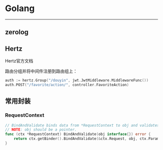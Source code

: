# Golang

------
## zerolog

## Hertz
<a herf = "https://www.cloudwego.io/zh/docs/hertz/"> Hertz官方文档</a>   

路由分组并将中间件注册到路由组上：  
```go
auth := hertz.Group("/douyin", jwt.JwtMiddleware.MiddlewareFunc())
auth.POST("/favorite/action/", controller.FavoriteAction)
```

## 常用封装

### RequestContext
```go
// BindAndValidate binds data from *RequestContext to obj and validates them if needed.
// NOTE: obj should be a pointer.
func (ctx *RequestContext) BindAndValidate(obj interface{}) error {
	return ctx.getBinder().BindAndValidate(&ctx.Request, obj, ctx.Params)
}
```